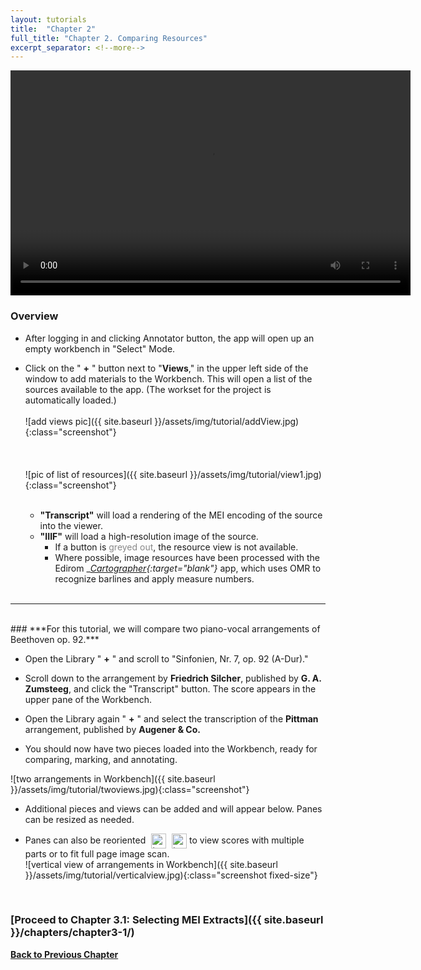 ```yaml
---
layout: tutorials
title:  "Chapter 2"
full_title: "Chapter 2. Comparing Resources"
excerpt_separator: <!--more-->
---
```

<video width="640" height="360" controls>
  <source src="/assets/video/chapter2.mp4" type="video/mp4">
  Your browser does not support the video tag.
</video>

### __Overview__

* After logging in and clicking Annotator button, the app will open up an empty workbench in "Select" Mode.

* Click on the " __+__ " button next to  "__Views__," in the upper left side of the window to add materials to the Workbench. This will open a list of the sources available to the app. (The workset for the project is automatically loaded.)<br><br>![add views pic]({{ site.baseurl }}/assets/img/tutorial/addView.jpg){:class="screenshot"}<br><br>
<br><br>![pic of list of resources]({{ site.baseurl }}/assets/img/tutorial/view1.jpg){:class="screenshot"}<br><br>
    - **"Transcript"** will load a rendering of the MEI encoding of the source into the viewer.
    - **"IIIF"** will load a high-resolution image of the source.
        - If a button is <span style="color:#888;">greyed out</span>, the resource view is not available.
        - Where possible, image resources have been processed with the Edirom __[Cartographer](https://domestic-beethoven.eu/digitization/2022/12/21/Cartographer_app_integration.html){:target="_blank"}__ app, which uses OMR to recognize barlines and apply measure numbers.
<br><br>


---
<br>
### ***For this tutorial, we will compare two piano-vocal arrangements of Beethoven op.&nbsp;92.***

* Open the Library " __+__ " and scroll to "Sinfonien, Nr. 7, op. 92 (A-Dur)."

* Scroll down to the arrangement by __Friedrich Silcher__, published by __G. A. Zumsteeg__, and click the "Transcript" button. The score appears in the upper pane of the Workbench.

* Open the Library again " __+__ " and select the transcription of the __Pittman__ arrangement, published by __Augener & Co.__

* You should now have two pieces loaded into the Workbench, ready for comparing, marking, and annotating. 

![two arrangements in Workbench]({{ site.baseurl }}/assets/img/tutorial/twoviews.jpg){:class="screenshot"}

* Additional pieces and views can be added and will appear below. Panes can be resized as needed.

* Panes can also be reoriented <img src="{{ site.baseurl }}/assets/img/tutorial/menubutton.jpg" class="" alt="toggle horizontal/vertical view button" style="width:24px; height:auto; vertical-align:middle; margin-left:5px;">  <img src="{{ site.baseurl }}/assets/img/tutorial/menubutton.jpg" class="rotated" alt="toggle horizontal/vertical view button" style="width:24px; height:auto; vertical-align:middle; margin-left:5px;">
to view scores with multiple parts or to fit full page image scan.<br>
![vertical view of arrangements in Workbench]({{ site.baseurl }}/assets/img/tutorial/verticalview.jpg){:class="screenshot fixed-size"}

<br>

### __[Proceed to Chapter 3.1: Selecting MEI Extracts]({{ site.baseurl }}/chapters/chapter3-1/)__

<div style="font-weight:bold">
    <a href="/chapters/chapter1">Back to Previous Chapter</a>
</div>